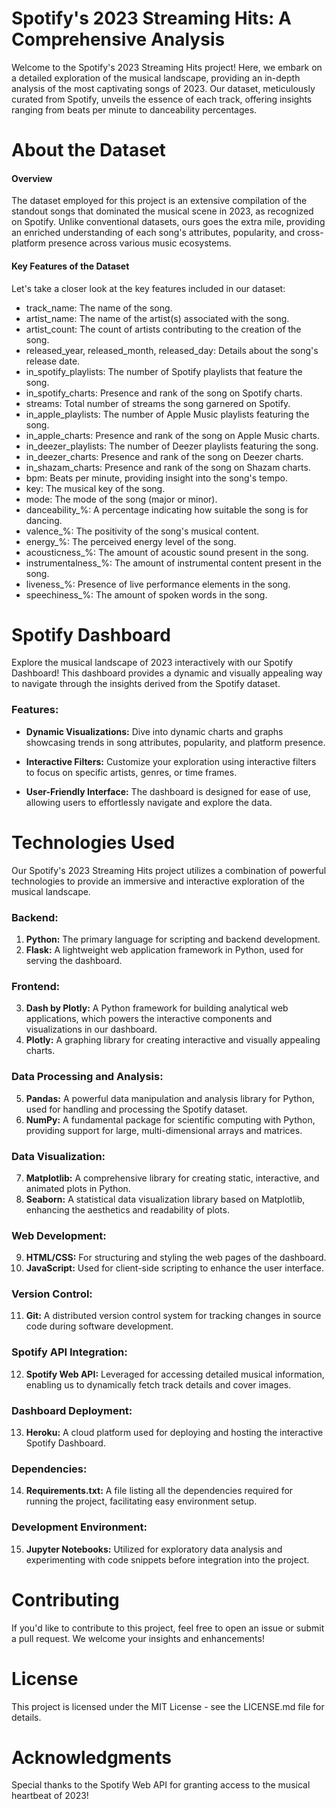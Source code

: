 # Spotify's 2023 Streaming Hits: A Comprehensive Analysis
Welcome to the Spotify's 2023 Streaming Hits project! Here, we embark on a detailed exploration of the musical landscape, providing an in-depth analysis of the most captivating songs of 2023. Our dataset, meticulously curated from Spotify, unveils the essence of each track, offering insights ranging from beats per minute to danceability percentages.

# About the Dataset
#### Overview
The dataset employed for this project is an extensive compilation of the standout songs that dominated the musical scene in 2023, as recognized on Spotify. Unlike conventional datasets, ours goes the extra mile, providing an enriched understanding of each song's attributes, popularity, and cross-platform presence across various music ecosystems.

#### Key Features of the Dataset
Let's take a closer look at the key features included in our dataset:

- track_name: The name of the song.
- artist_name: The name of the artist(s) associated with the song.
- artist_count: The count of artists contributing to the creation of the song.
- released_year, released_month, released_day: Details about the song's release date.
- in_spotify_playlists: The number of Spotify playlists that feature the song.
- in_spotify_charts: Presence and rank of the song on Spotify charts.
- streams: Total number of streams the song garnered on Spotify.
- in_apple_playlists: The number of Apple Music playlists featuring the song.
- in_apple_charts: Presence and rank of the song on Apple Music charts.
- in_deezer_playlists: The number of Deezer playlists featuring the song.
- in_deezer_charts: Presence and rank of the song on Deezer charts.
- in_shazam_charts: Presence and rank of the song on Shazam charts.
- bpm: Beats per minute, providing insight into the song's tempo.
- key: The musical key of the song.
- mode: The mode of the song (major or minor).
- danceability_%: A percentage indicating how suitable the song is for dancing.
- valence_%: The positivity of the song's musical content.
- energy_%: The perceived energy level of the song.
- acousticness_%: The amount of acoustic sound present in the song.
- instrumentalness_%: The amount of instrumental content present in the song.
- liveness_%: Presence of live performance elements in the song.
- speechiness_%: The amount of spoken words in the song.

# Spotify Dashboard

Explore the musical landscape of 2023 interactively with our Spotify Dashboard! This dashboard provides a dynamic and visually appealing way to navigate through the insights derived from the Spotify dataset.

### Features:

- **Dynamic Visualizations:** Dive into dynamic charts and graphs showcasing trends in song attributes, popularity, and platform presence.

- **Interactive Filters:** Customize your exploration using interactive filters to focus on specific artists, genres, or time frames.

- **User-Friendly Interface:** The dashboard is designed for ease of use, allowing users to effortlessly navigate and explore the data.

# Technologies Used

Our Spotify's 2023 Streaming Hits project utilizes a combination of powerful technologies to provide an immersive and interactive exploration of the musical landscape.

### Backend:

1. **Python:** The primary language for scripting and backend development.
2. **Flask:** A lightweight web application framework in Python, used for serving the dashboard.

### Frontend:

3. **Dash by Plotly:** A Python framework for building analytical web applications, which powers the interactive components and visualizations in our dashboard.
4. **Plotly:** A graphing library for creating interactive and visually appealing charts.

### Data Processing and Analysis:

5. **Pandas:** A powerful data manipulation and analysis library for Python, used for handling and processing the Spotify dataset.
6. **NumPy:** A fundamental package for scientific computing with Python, providing support for large, multi-dimensional arrays and matrices.

### Data Visualization:

7. **Matplotlib:** A comprehensive library for creating static, interactive, and animated plots in Python.
8. **Seaborn:** A statistical data visualization library based on Matplotlib, enhancing the aesthetics and readability of plots.

### Web Development:

9. **HTML/CSS:** For structuring and styling the web pages of the dashboard.
10. **JavaScript:** Used for client-side scripting to enhance the user interface.

### Version Control:

11. **Git:** A distributed version control system for tracking changes in source code during software development.

### Spotify API Integration:

12. **Spotify Web API:** Leveraged for accessing detailed musical information, enabling us to dynamically fetch track details and cover images.

### Dashboard Deployment:

13. **Heroku:** A cloud platform used for deploying and hosting the interactive Spotify Dashboard.

### Dependencies:

14. **Requirements.txt:** A file listing all the dependencies required for running the project, facilitating easy environment setup.

### Development Environment:

15. **Jupyter Notebooks:** Utilized for exploratory data analysis and experimenting with code snippets before integration into the project.

# Contributing
If you'd like to contribute to this project, feel free to open an issue or submit a pull request. We welcome your insights and enhancements!
  
# License
This project is licensed under the MIT License - see the LICENSE.md file for details.

# Acknowledgments
Special thanks to the Spotify Web API for granting access to the musical heartbeat of 2023!
